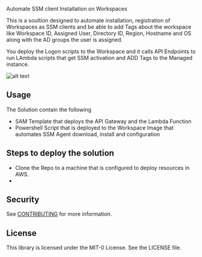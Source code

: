 Automate SSM client Installation on Workspaces

This is a soultion designed to automate installation, registration of Workspaces as SSM clients and be able to add Tags about the workspace like Workspace ID, Assigned User, Directory ID, Region, Hostname and OS along with the AD groups the user is assigned. 

You deploy the Logon scripts to the Workspace and it calls API Endpoints to run LAmbda scripts that get SSM activation and ADD Tags to the Managed instance. 

![alt text](aws-samples/workspaces-ssm-install/tree/main/Docs/SSM_auto_architecture.png)
##  Usage
The Solution contain the following
*   SAM Template that deploys the API Gateway and the Lambda Function
*   Powershell Script that is deployed to the Workspace Image that automates SSM Agent download, install and configuration
##  Steps to deploy the solution
* Clone the Repo to a machine that is configured to deploy resources in AWS.
* 

## Security

See [CONTRIBUTING](CONTRIBUTING.md#security-issue-notifications) for more information.

## License

This library is licensed under the MIT-0 License. See the LICENSE file.

